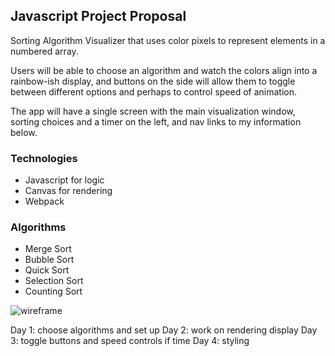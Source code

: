 ## Javascript Project Proposal

Sorting Algorithm Visualizer that uses color pixels to represent elements in a numbered array.

Users will be able to choose an algorithm and watch the colors align into a rainbow-ish display, and buttons on the side will allow them to toggle between different options and perhaps to control speed of animation.

The app will have a single screen with the main visualization window, sorting choices and a timer on the left, and nav links to my information below.



### Technologies

* Javascript for logic
* Canvas for rendering
* Webpack

### Algorithms

* Merge Sort
* Bubble Sort
* Quick Sort
* Selection Sort
* Counting Sort

![wireframe](https://github.com/kerinhayes/js-project/blob/master/images/algorvisual.png)

Day 1: choose algorithms and set up
Day 2: work on rendering display
Day 3: toggle buttons and speed controls if time
Day 4: styling
